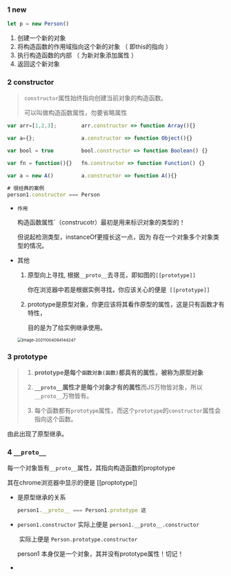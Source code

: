 ### 1 new

````js
let p = new Person()
````

1. 创建一个新的对象
2. 将构造函数的作用域指向这个新的对象 （ 即this的指向 ）
3. 执行构造函数的内部 （ 为新对象添加属性 ）
4. 返回这个新对象

### 2 constructor 

> `constructor`属性始终指向创建当前对象的构造函数。
>
> 可以叫做构造函数属性，勿要省略属性

```js
var arr=[1,2,3]; 		arr.constructor => function Array(){}

var a={};				a.constructor => function Object(){}

var bool = true			bool.constructor => function Boolean() {}

var fn = function(){}	fn.constructor => function Function() {}

var a = new A()         a.constructor => function A(){}

# 很经典的案例
person1.constructor === Person
```

- `作用`

  构造函数属性`（construcotr）最初是用来标识对象的类型的！

  但说起检测类型，instanceOf更擅长这一点，因为 存在一个对象多个对象类型的情况。

  

- 其他

  1. 原型向上寻找, 根据`__proto__`去寻觅，即如图的`[[prototype]]`

     你在浏览器中若是根据实例寻找，你应该关心的便是` [[prototype]]`

  2. prototype是原型对象，你更应该将其看作原型的属性，这是只有函数才有特性，

     目的是为了给实例继承使用。

  <img src="C:/Users/HuangPeng/AppData/Roaming/Typora/typora-user-images/image-20211004094144247.png" alt="image-20211004094144247" style="zoom: 67%;" />

  

### 3 prototype

> 1. **prototype是每个`函数对象(函数)`都具有的属性，被称为原型对象**
>
> 2. **`__proto__`属性才是每个对象才有的属性**而JS万物皆对象，所以`__proto__`万物皆有。
> 3. 每个函数都有`prototype`属性，而这个`prototype`的`constructor`属性会指向这个函数。

由此出现了原型继承。

### 4 `__proto__`

每一个对象皆有`__proto__`属性，其指向构造函数的proptotype

其在chrome浏览器中显示的便是 [[proptotype]]

- 是原型继承的关系

  ````js
  person1.__proto__ === Person1.prototype 这
  ````

- `person1.constructor` 实际上便是 `person1.__proto__.constructor`

  ​												  实际上便是  `Person.prototype.constructor`

  person1 本身仅是一个对象，其并没有prototype属性！切记！

- 